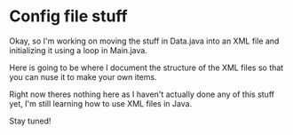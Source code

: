# Config file stuff

Okay, so I'm working on moving the stuff in Data.java into an XML file and initializing it using a loop in Main.java.

Here is going to be where I document the structure of the XML files so that you can nuse it to make your own items.

Right now theres nothing here as I haven't actually done any of this stuff yet, I'm still learning how to use XML files in Java.

Stay tuned!
